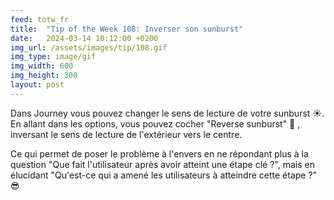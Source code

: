 ```yaml
---
feed: totw_fr
title:  "Tip of the Week 108: Inverser son sunburst"
date:   2024-03-14 10:12:00 +0200
img_url: /assets/images/tip/108.gif
img_type: image/gif
img_width: 600
img_height: 300
layout: post
---
```



Dans Journey vous pouvez changer le sens de lecture de votre sunburst ☀️. En allant dans les options, vous pouvez cocher "Reverse sunburst" 🔄️ , inversant le sens de lecture de l'extérieur vers le centre.  

Ce qui permet de poser le problème à l'envers en ne répondant plus à la question "Que fait l'utilisateur après avoir atteint une étape clé ?", mais en élucidant "Qu'est-ce qui a amené les utilisateurs à atteindre cette étape ?" 😎
